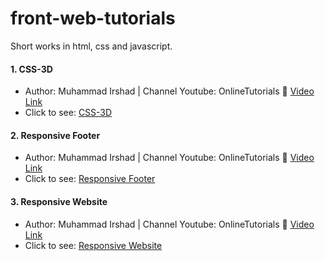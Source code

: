 # front-web-tutorials
Short works in html, css and javascript.

#### 1. CSS-3D
- Author: Muhammad Irshad | Channel Youtube: OnlineTutorials 🔗 [Video Link](https://www.youtube.com/watch?v=C-FT0znGGHw)
- Click to see: [CSS-3D](https://front-web-tutorials.vercel.app/CSS-3D/main.html)

#### 2. Responsive Footer
- Author: Muhammad Irshad | Channel Youtube: OnlineTutorials 🔗 [Video Link](https://www.youtube.com/watch?v=B4KZYsyuVOE)
- Click to see: [Responsive Footer](https://front-web-tutorials.vercel.app/Responsive-Footer/main.html)

#### 3. Responsive Website
- Author: Muhammad Irshad | Channel Youtube: OnlineTutorials 🔗 [Video Link](https://www.youtube.com/watch?v=ac5nmWOkBEY)
- Click to see: [Responsive Website](https://front-web-tutorials.vercel.app/Responsive-Website/main.html)
